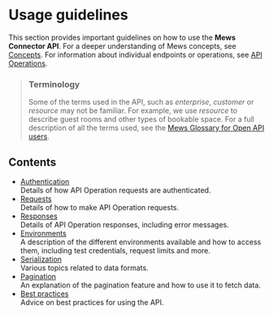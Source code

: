 # Usage guidelines

This section provides important guidelines on how to use the __Mews Connector API__. For a deeper understanding of Mews concepts, see [Concepts](../concepts/README.md). For information about individual endpoints or operations, see [API Operations](../operations/README.md).

> ### Terminology
> Some of the terms used in the API, such as *enterprise*, *customer* or *resource* may not be familiar.
> For example, we use *resource* to describe guest rooms and other types of bookable space.
> For a full description of all the terms used, see the [Mews Glossary for Open API users](https://help.mews.com/s/article/Mews-Glossary-for-Open-API-users?language=en_US).

## Contents

* [Authentication](authentication.md)<br>Details of how API Operation requests are authenticated.
* [Requests](requests.md)<br>Details of how to make API Operation requests.
* [Responses](responses.md)<br>Details of API Operation responses, including error messages.
* [Environments](environments.md)<br>A description of the different environments available and how to access them, including test credentials, request limits and more.
* [Serialization](serialization.md)<br>Various topics related to data formats.
* [Pagination](pagination.md)<br>An explanation of the pagination feature and how to use it to fetch data.
* [Best practices](best-practices.md)<br>Advice on best practices for using the API.
